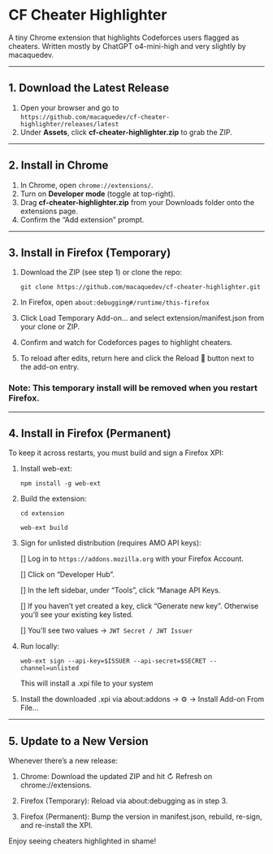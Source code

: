 # CF Cheater Highlighter

A tiny Chrome extension that highlights Codeforces users flagged as cheaters. Written mostly by ChatGPT o4-mini-high and very slightly by macaquedev. 

---

## 1. Download the Latest Release

1. Open your browser and go to  
   `https://github.com/macaquedev/cf-cheater-highlighter/releases/latest`  
2. Under **Assets**, click **cf-cheater-highlighter.zip** to grab the ZIP.

---

## 2. Install in Chrome

1. In Chrome, open `chrome://extensions/`.  
2. Turn on **Developer mode** (toggle at top-right).  
3. Drag **cf-cheater-highlighter.zip** from your Downloads folder onto the extensions page.  
4. Confirm the “Add extension” prompt.

---

## 3. Install in Firefox (Temporary)

1. Download the ZIP (see step 1) or clone the repo:

   `git clone https://github.com/macaquedev/cf-cheater-highlighter.git`

2. In Firefox, open `about:debugging#/runtime/this-firefox`

3. Click Load Temporary Add-on… and select extension/manifest.json from your clone or ZIP.

4. Confirm and watch for Codeforces pages to highlight cheaters.

5. To reload after edits, return here and click the Reload 🔄 button next to the add-on entry.

### Note: This temporary install will be removed when you restart Firefox.

---

## 4. Install in Firefox (Permanent)

To keep it across restarts, you must build and sign a Firefox XPI:

1. Install web-ext:

   `npm install -g web-ext`

2. Build the extension:

   `cd extension`

   `web-ext build`

3. Sign for unlisted distribution (requires AMO API keys):
   
   [] Log in to `https://addons.mozilla.org` with your Firefox Account.

   [] Click on “Developer Hub”.

   [] In the left sidebar, under “Tools”, click “Manage API Keys.

   [] If you haven’t yet created a key, click “Generate new key”. Otherwise you’ll see your existing key listed.

   [] You’ll see two values -> `JWT Secret / JWT Issuer`


4. Run locally: 

   `web-ext sign --api-key=$ISSUER --api-secret=$SECRET --channel=unlisted`

   This will install a .xpi file to your system

5. Install the downloaded .xpi via about:addons → ⚙ → Install Add-on From File…

---

## 5. Update to a New Version

Whenever there’s a new release:

1. Chrome: Download the updated ZIP and hit ↻ Refresh on chrome://extensions.

2. Firefox (Temporary): Reload via about:debugging as in step 3.

3. Firefox (Permanent): Bump the version in manifest.json, rebuild, re-sign, and re-install the XPI.

Enjoy seeing cheaters highlighted in shame!